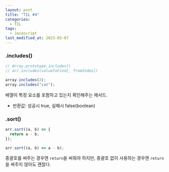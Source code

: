 ```yaml
---
layout: post
title: "TIL #4"
categories:
  - TIL
tags:
  - Javascript
last_modified_at: 2023-03-07
---
```



### .includes()
```js
// Array.prototype.includes()
// arr.includes(valueToFind[, fromIndex])

array.includes(2);
array.includes("cat");
```
배열이 특정 요소를 포함하고 있는지 확인해주는 메서드.
- 반환값: 성공시 true, 실패시 false(boolean)


### .sort()
```js
arr.sort((a, b) => {
  return a - b;
});

arr.sort((a, b) => a - b);
```
중괄호를 써주는 경우엔 `return`을 써줘야 하지만, 중괄호 없이 사용하는 경우엔 `return`을 써주지 않아도 괜찮다.
